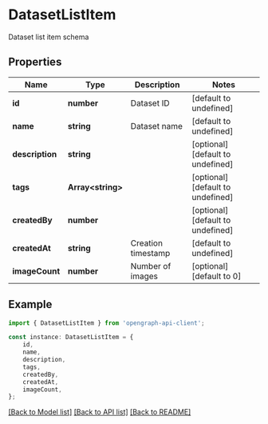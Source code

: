 # DatasetListItem

Dataset list item schema

## Properties

Name | Type | Description | Notes
------------ | ------------- | ------------- | -------------
**id** | **number** | Dataset ID | [default to undefined]
**name** | **string** | Dataset name | [default to undefined]
**description** | **string** |  | [optional] [default to undefined]
**tags** | **Array&lt;string&gt;** |  | [optional] [default to undefined]
**createdBy** | **number** |  | [optional] [default to undefined]
**createdAt** | **string** | Creation timestamp | [default to undefined]
**imageCount** | **number** | Number of images | [optional] [default to 0]

## Example

```typescript
import { DatasetListItem } from 'opengraph-api-client';

const instance: DatasetListItem = {
    id,
    name,
    description,
    tags,
    createdBy,
    createdAt,
    imageCount,
};
```

[[Back to Model list]](../README.md#documentation-for-models) [[Back to API list]](../README.md#documentation-for-api-endpoints) [[Back to README]](../README.md)
